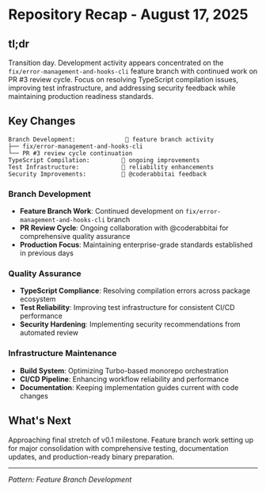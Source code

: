 # Repository Recap - August 17, 2025

## tl;dr

Transition day. Development activity appears concentrated on the `fix/error-management-and-hooks-cli` feature branch with continued work on PR #3 review cycle. Focus on resolving TypeScript compilation issues, improving test infrastructure, and addressing security feedback while maintaining production readiness standards.

## Key Changes

```
Branch Development:              🔧 feature branch activity
├── fix/error-management-and-hooks-cli
└── PR #3 review cycle continuation
TypeScript Compilation:         🔧 ongoing improvements
Test Infrastructure:            🔧 reliability enhancements
Security Improvements:          🔧 @coderabbitai feedback
```

### Branch Development

- **Feature Branch Work**: Continued development on `fix/error-management-and-hooks-cli` branch
- **PR Review Cycle**: Ongoing collaboration with @coderabbitai for comprehensive quality assurance
- **Production Focus**: Maintaining enterprise-grade standards established in previous days

### Quality Assurance

- **TypeScript Compliance**: Resolving compilation errors across package ecosystem
- **Test Reliability**: Improving test infrastructure for consistent CI/CD performance
- **Security Hardening**: Implementing security recommendations from automated review

### Infrastructure Maintenance

- **Build System**: Optimizing Turbo-based monorepo orchestration
- **CI/CD Pipeline**: Enhancing workflow reliability and performance
- **Documentation**: Keeping implementation guides current with code changes

## What's Next

Approaching final stretch of v0.1 milestone. Feature branch work setting up for major consolidation with comprehensive testing, documentation updates, and production-ready binary preparation.

---

_Pattern: Feature Branch Development_
